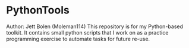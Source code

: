 # PythonTools
Author:  Jett Bolen (Moleman114)
This repository is for my Python-based toolkit. It contains small python scripts that I work on as a practice programming exercise to automate tasks for future re-use.
